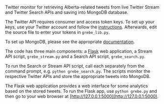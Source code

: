 Twitter monitor for retrieving Alberta-related tweets from live Twitter Stream and Twitter Search APIs and saving into MongoDB database.

The Twitter API requires consumer and access token keys. To set up your keys, use your Twitter account and follow the [instructions](http://iag.me/socialmedia/how-to-create-a-twitter-app-in-8-easy-steps/). Afterwards, edit the source file to enter your tokens in `grebe_lib.py`.

To set up MongoDB, please see the appropriate [documentation](http://docs.mongodb.org/manual).

The code has three main components: a [Flask](http://flask.pocoo.org/) web application, a Stream API script, `grebe_stream.py` and a Search API script, `grebe_search.py`. 

To run the Search or Stream API script, call each separately from the command prompt, e.g. `python grebe_search.py`. The scripts monitor the respective Twitter APIs and store the appropriate tweets into MongoDB. 

The Flask web application provides a web interface for some analytics based on the stored tweets. To run the Flask app, use `python grebe.py` and then go to your web browser at [http://127.0.0.1:5000](http://127.0.0.1:5000).